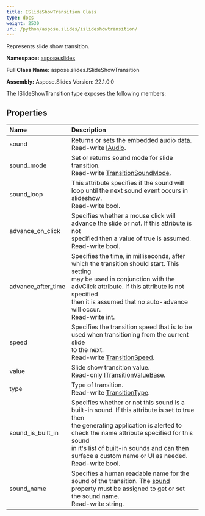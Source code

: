 ```yaml
---
title: ISlideShowTransition Class
type: docs
weight: 2530
url: /python/aspose.slides/islideshowtransition/
---
```


Represents slide show transition.

**Namespace:** [aspose.slides](/python/aspose.slides/)

**Full Class Name:** aspose.slides.ISlideShowTransition

**Assembly:**  Aspose.Slides Version: 22.1.0.0

The ISlideShowTransition type exposes the following members:
## **Properties**
|**Name**|**Description**|
| :- | :- |
|sound|Returns or sets the embedded audio data.<br/>            Read-write [IAudio](/python/aspose.slides/iaudio/).|
|sound_mode|Set or returns sound mode for slide transition.<br/>            Read-write [TransitionSoundMode](/python/aspose.slides.slideshow/transitionsoundmode/).|
|sound_loop|This attribute specifies if the sound will loop until the next sound event occurs in<br/>            slideshow.<br/>            Read-write bool.|
|advance_on_click|Specifies whether a mouse click will advance the slide or not. If this attribute is not<br/>            specified then a value of true is assumed.<br/>            Read-write bool.|
|advance_after_time|Specifies the time, in milliseconds, after which the transition should start. This setting<br/>            may be used in conjunction with the advClick attribute. If this attribute is not specified<br/>            then it is assumed that no auto-advance will occur.<br/>            Read-write int.|
|speed|Specifies the transition speed that is to be used when transitioning from the current slide<br/>            to the next.<br/>            Read-write [TransitionSpeed](/python/aspose.slides.slideshow/transitionspeed/).|
|value|Slide show transition value.<br/>            Read-only [ITransitionValueBase](/python/aspose.slides.slideshow/itransitionvaluebase/).|
|type|Type of transition.<br/>            Read-write [TransitionType](/python/aspose.slides.slideshow/transitiontype/).|
|sound_is_built_in|Specifies whether or not this sound is a built-in sound. If this attribute is set to true then<br/>            the generating application is alerted to check the name attribute specified for this sound<br/>            in it's list of built-in sounds and can then surface a custom name or UI as needed.<br/>            Read-write bool.|
|sound_name|Specifies a human readable name for the sound of the transition. The [sound](/python/aspose.slides/islideshowtransition/) property must be assigned to get or set the sound name.<br/>            Read-write string.|
